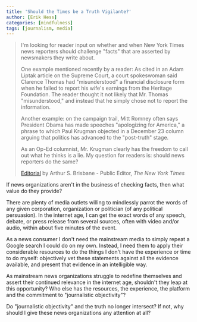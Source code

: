 ```yaml
---
title: 'Should the Times be a Truth Vigilante?'
author: [Erik Hess]
categories: [mindfulness]
tags: [journalism, media]
---
```

> I'm looking for reader input on whether and when New York Times news reporters should challenge "facts" that are asserted by newsmakers they write about.
> 
> One example mentioned recently by a reader: As cited in an Adam Liptak article on the Supreme Court, a court spokeswoman said Clarence Thomas had "misunderstood" a financial disclosure form when he failed to report his wife's earnings from the Heritage Foundation. The reader thought it not likely that Mr. Thomas "misunderstood," and instead that he simply chose not to report the information.
> 
> Another example: on the campaign trail, Mitt Romney often says President Obama has made speeches "apologizing for America," a phrase to which Paul Krugman objected in a December 23 column arguing that politics has advanced to the "post-truth" stage.
> 
> As an Op-Ed columnist, Mr. Krugman clearly has the freedom to call out what he thinks is a lie. My question for readers is: should news reporters do the same?
> 
> [Editorial][1] by Arthur S. Brisbane - Public Editor, _The New York Times_  

If news organizations aren't in the business of checking facts, then what value do they provide?

There are plenty of media outlets willing to mindlessly parrot the words of any given corporation, organization or politician (of any political persuasion). In the internet age, I can get the exact words of any speech, debate, or press release from several sources, often with video and/or audio, within about five minutes of the event.

As a news consumer I don't need the mainstream media to simply repeat a Google search I could do on my own. Instead, I need them to apply their considerable resources to do the things I don't have the experience or time to do myself: objectively vet these statements against all the evidence available, and present that evidence in an intelligible way.

As mainstream news organizations struggle to redefine themselves and assert their continued relevance in the internet age, shouldn't they leap at this opportunity? Who else has the resources, the experience, the platform and the commitment to "journalistic objectivity"?

Do "journalistic objectivity" and the truth no longer intersect? If not, why should I give these news organizations any attention at all?

   [1]: http://publiceditor.blogs.nytimes.com/2012/01/12/should-the-times-be-a-truth-vigilante/?pagewanted=all